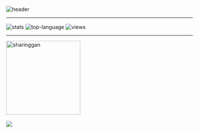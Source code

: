 
<img align="center" alt="header" src="https://readme-typing-svg.demolab.com?font=sans-serif&pause=1000&color=F70F00&vCenter=true&width=435&lines=TypeScript+Engineer;MERN+Stack+Engineer" />



---


<img align="center" alt="stats" src="http://github-readme-streak-stats.herokuapp.com?user=lenard-dumalagan&theme=blood-dark&hide_border=true" />
<img align="center" alt="top-language" src="https://github-readme-stats.vercel.app/api/top-langs/?username=lenard-dumalagan&layout=compact" />
<img align="center" alt="views" src="https://komarev.com/ghpvc/?username=lenard-dumalagan&color=red&style=flat-square" />

---

<p align="left">
   <img align="center" alt="sharinggan" height="200" src="https://user-images.githubusercontent.com/93557986/190094582-24d900ec-e8fd-4fde-951a-045255698270.gif" />
   <br />
   <br />
   <img src="https://skillicons.dev/icons?i=mongodb,express,react,nodejs,ts,git" />
</p>
